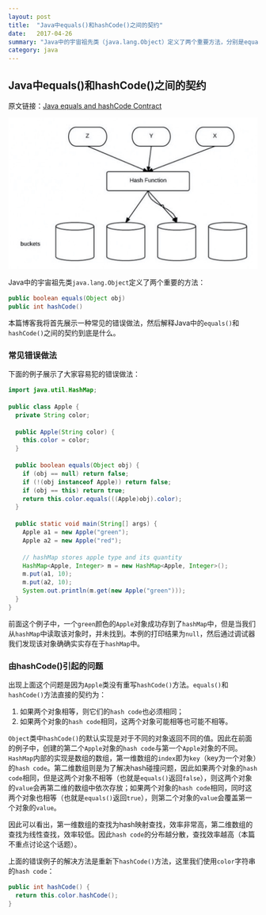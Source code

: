 ```yaml
---
layout: post
title:  "Java中equals()和hashCode()之间的契约"
date:   2017-04-26
summary: "Java中的宇宙祖先类（java.lang.Object）定义了两个重要方法，分别是equals()和hashCode()，本文介绍它们之间如何协同工作，以及协同工作需要遵守的约定。"
category: java
---
```


## Java中equals()和hashCode()之间的契约

原文链接：[Java equals and hashCode Contract](http://www.programcreek.com/2011/07/java-equals-and-hashcode-contract/)

![java equals hasCode contract](/assets/java_equals_hash_code_contract.png)

Java中的宇宙祖先类`java.lang.Object`定义了两个重要的方法：

```java
public boolean equals(Object obj)
public int hashCode()
```

本篇博客我将首先展示一种常见的错误做法，然后解释Java中的`equals()`和`hashCode()`之间的契约到底是什么。

### 常见错误做法

下面的例子展示了大家容易犯的错误做法：

```java
import java.util.HashMap;

public class Apple {
  private String color;
  
  public Apple(String color) {
    this.color = color;
  }
  
  public boolean equals(Object obj) {
    if (obj == null) return false;
    if (!(obj instanceof Apple)) return false;
    if (obj == this) return true;
    return this.color.equals(((Apple)obj).color);
  }
  
  public static void main(String[] args) {
    Apple a1 = new Apple("green");
    Apple a2 = new Apple("red");
    
    // hashMap stores apple type and its quantity
   	HashMap<Apple, Integer> m = new HashMap<Apple, Integer>();
    m.put(a1, 10);
    m.put(a2, 10);
    System.out.println(m.get(new Apple("green")));
  }
}
```

前面这个例子中，一个`green`颜色的`Apple`对象成功存到了`hashMap`中，但是当我们从`hashMap`中读取该对象时，并未找到。本例的打印结果为`null`，然后通过调试器我们发现该对象确确实实存在于`hashMap`中。

### 由hashCode()引起的问题

出现上面这个问题是因为`Apple`类没有重写`hashCode()`方法。`equals()`和`hashCode()`方法直接的契约为：

1. 如果两个对象相等，则它们的`hash code`也必须相同；
2. 如果两个对象的`hash code`相同，这两个对象可能相等也可能不相等。

`Object`类中`hashCode()`的默认实现是对于不同的对象返回不同的值。因此在前面的例子中，创建的第二个`Apple`对象的`hash code`与第一个`Apple`对象的不同。`HashMap`内部的实现是数组的数组，第一维数组的`index`即为`key`（key为一个对象）的`hash code`。第二维数组则是为了解决hash碰撞问题，因此如果两个对象的`hash code`相同，但是这两个对象不相等（也就是`equals()`返回`false`），则这两个对象的`value`会再第二维的数组中依次存放；如果两个对象的`hash code`相同，同时这两个对象也相等（也就是`equals()`返回`true`），则第二个对象的`value`会覆盖第一个对象的`value`。

因此可以看出，第一维数组的查找为hash映射查找，效率非常高，第二维数组的查找为线性查找，效率较低。因此`hash code`的分布越分散，查找效率越高（本篇不重点讨论这个话题）。

上面的错误例子的解决方法是重新下`hashCode()`方法，这里我们使用`color`字符串的`hash code`：

```java
public int hashCode() {
  return this.color.hashCode();
}
```

